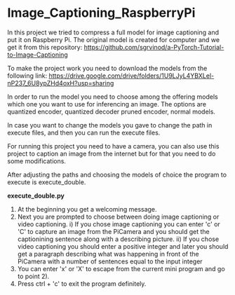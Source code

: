 # Image_Captioning_RaspberryPi
In this project we tried to compress a full model for image captioning and put it on Raspberry Pi. The original model is created for computer and we get it from 
this repository: https://github.com/sgrvinod/a-PyTorch-Tutorial-to-Image-Captioning

To make the project work you need to download the models from the following link: https://drive.google.com/drive/folders/1U9LJyL4YBXLel-nP237_6U8ypZHd4oxH?usp=sharing

In order to run the model you need to choose among the offering models which one you want to use for inferencing an image. The options are quantized encoder, quantized decoder
pruned encoder, normal models.

In case you want to change the models you gave to change the path in execute files, and then you can run the execute files.

For running this project you need to have a camera, you can also use this project to caption an image from the internet but for that you need to do some modifications.


After adjusting the paths and choosing the models of choice the program to execute is execute_double.

**execute_double.py**

1) At the beginning you get a welcoming message.
2) Next you are prompted to choose between doing image captioning or video captioning.
  i) If you chose image captioning you can enter 'c' or 'C' to capture an image from the PiCamera and you should get the captionining sentence along with a describing picture.
  ii) If you chose video captioning you should enter a positive integer and later you should get a paragraph describing what was happening in front of the PiCamera with 
  a number of sentences equal to the input integer
3) You can enter 'x' or 'X' to escape from the current mini program and go to point 2).
4) Press ctrl + 'c' to exit the program definitely.
